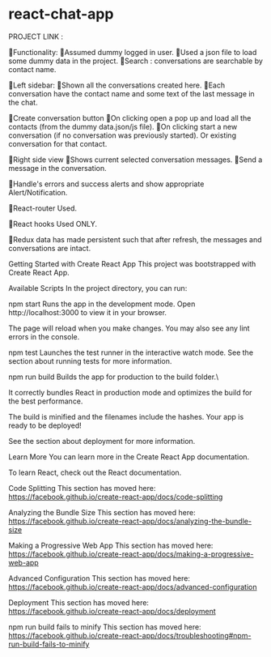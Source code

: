 # react-chat-app
PROJECT LINK : 

🚀Functionality:
	🔹Assumed dummy logged in user.
	🔹Used a json file to load some dummy data in the project.
	🔹Search : conversations are searchable by contact name.

🚀Left sidebar:
	🔹Shown all the conversations created here.
	🔹Each conversation have the contact name and some text of the last message in the chat.

🚀Create conversation button
	🔹On clicking open a pop up and load all the contacts (from the dummy data.json/js file).
	🔹On clicking start a new conversation (if no conversation was previously started). Or existing conversation for that contact.

🚀Right side view
	🔹Shows current selected conversation messages.
	🔹Send a message in the conversation.

🚀Handle's errors and success alerts and show appropriate Alert/Notification.

🚀React-router Used.

🚀React hooks Used ONLY.

🚀Redux data has made persistent such that after refresh, the messages and conversations are intact.



Getting Started with Create React App
This project was bootstrapped with Create React App.

Available Scripts
In the project directory, you can run:

npm start
Runs the app in the development mode.
Open http://localhost:3000 to view it in your browser.

The page will reload when you make changes.
You may also see any lint errors in the console.

npm test
Launches the test runner in the interactive watch mode.
See the section about running tests for more information.

npm run build
Builds the app for production to the build folder.\

It correctly bundles React in production mode and optimizes the build for the best performance.

The build is minified and the filenames include the hashes.
Your app is ready to be deployed!

See the section about deployment for more information.

Learn More
You can learn more in the Create React App documentation.

To learn React, check out the React documentation.

Code Splitting
This section has moved here: https://facebook.github.io/create-react-app/docs/code-splitting

Analyzing the Bundle Size
This section has moved here: https://facebook.github.io/create-react-app/docs/analyzing-the-bundle-size

Making a Progressive Web App
This section has moved here: https://facebook.github.io/create-react-app/docs/making-a-progressive-web-app

Advanced Configuration
This section has moved here: https://facebook.github.io/create-react-app/docs/advanced-configuration

Deployment
This section has moved here: https://facebook.github.io/create-react-app/docs/deployment

npm run build fails to minify
This section has moved here: https://facebook.github.io/create-react-app/docs/troubleshooting#npm-run-build-fails-to-minify

